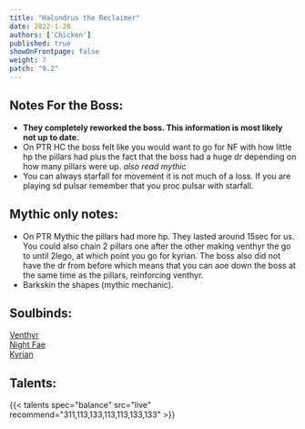 ```yaml
---
title: "Halondrus the Reclaimer"
date: 2022-1-26
authors: ['Chicken']
published: true
showOnFrontpage: false
weight: 7
patch: "9.2"
---
```



## Notes For the Boss:
- **They completely reworked the boss. This information is most likely not up to date.**
- On PTR HC the boss felt like you would want to go for NF with how little hp the pillars had plus the fact that the boss had a huge dr depending on how many pillars were up. *also read mythic*
- You can always starfall for movement it is not much of a loss. If you are playing sd pulsar remember that you proc pulsar with starfall.

## Mythic only notes:
- On PTR Mythic the pillars had more hp. They lasted around 15sec for us. You could also chain 2 pillars one after the other making venthyr the go to until 2lego, at which point you go for kyrian. The boss also did not have the dr from before which means that you can aoe down the boss at the same time as the pillars,  reinforcing venthyr.
- Barkskin the shapes (mythic mechanic).

## Soulbinds:
[Venthyr](https://ptr.wowhead.com/soulbind-calc/venthyr/theotar-the-mad-duke/druid/AwCWb74CBTUgCBU1yggSBTWHCCUy4ggjBTJJCBV2AAg1Mj8I)
<br>[Night Fae](https://ptr.wowhead.com/soulbind-calc/night-fae/niya/druid/AwCW5b4CBTXKCCU1IAgTBTXGCBUy5AglMuIIIhUySQgldgAI)
<br>[Kyrian](https://ptr.wowhead.com/soulbind-calc/kyrian/forgelite-prime-mikanikos/druid/AwaW5ZYBBTXKCBMFNYIIFTLkCCUy4ggiFTJJCDV2AAg)

## Talents:


{{< talents spec="balance" src="live" recommend="311,113,133,113,113,133,133" >}}
